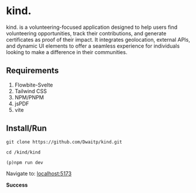 # kind.

kind. is a volunteering-focused application designed to help users find volunteering opportunities, track their contributions, and generate certificates as proof of their impact. It integrates geolocation, external APIs, and dynamic UI elements to offer a seamless experience for individuals looking to make a difference in their communities.

Requirements
-
 1. Flowbite-Svelte
 2. Tailwind CSS
 3. NPM/PNPM
 4. jsPDF
 5. vite

Install/Run
-
    git clone https://github.com/Dwaitp/kind.git

    cd /kind/kind
    
    (p)npm run dev
Navigate to: [localhost:5173](http://localhost:5173/)

**Success**
